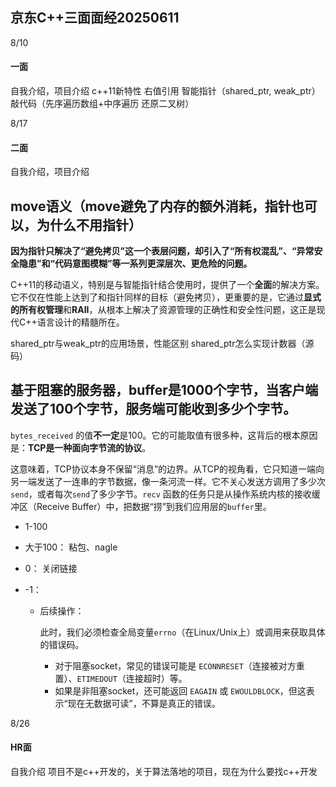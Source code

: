 ## 京东C++三面面经20250611

8/10

#### 一面

自我介绍，项目介绍
c++11新特性
右值引用
智能指针（shared_ptr, weak_ptr）
敲代码（先序遍历数组+中序遍历 还原二叉树）

8/17

#### 二面

自我介绍，项目介绍

## move语义（move避免了内存的额外消耗，指针也可以，为什么不用指针）

**因为指针只解决了“避免拷贝”这一个表层问题，却引入了“所有权混乱”、“异常安全隐患”和“代码意图模糊”等一系列更深层次、更危险的问题。**

C++11的移动语义，特别是与智能指针结合使用时，提供了一个**全面**的解决方案。它不仅在性能上达到了和指针同样的目标（避免拷贝），更重要的是，它通过**显式的所有权管理**和**RAII**，从根本上解决了资源管理的正确性和安全性问题，这正是现代C++语言设计的精髓所在。



shared_ptr与weak_ptr的应用场景，性能区别
shared_ptr怎么实现计数器（源码）

## 基于阻塞的服务器，buffer是1000个字节，当客户端发送了100个字节，服务端可能收到多少个字节。

`bytes_received` 的值**不一定**是100。它的可能取值有很多种，这背后的根本原因是：**TCP是一种面向字节流的协议**。

这意味着，TCP协议本身不保留“消息”的边界。从TCP的视角看，它只知道一端向另一端发送了一连串的字节数据，像一条河流一样。它不关心发送方调用了多少次`send`，或者每次`send`了多少字节。`recv` 函数的任务只是从操作系统内核的接收缓冲区（Receive Buffer）中，把数据“捞”到我们应用层的`buffer`里。

+ 1-100

+ 大于100： 粘包、nagle

+ 0： 关闭链接

+ -1：

  + 后续操作：

     此时，我们必须检查全局变量`errno`（在Linux/Unix上）或调用来获取具体的错误码。 

    - 对于阻塞socket，常见的错误可能是 `ECONNRESET`（连接被对方重置）、`ETIMEDOUT`（连接超时）等。
    - 如果是非阻塞socket，还可能返回 `EAGAIN` 或 `EWOULDBLOCK`，但这表示“现在无数据可读”，不算是真正的错误。



8/26

#### HR面

自我介绍
项目不是c++开发的，关于算法落地的项目，现在为什么要找c++开发